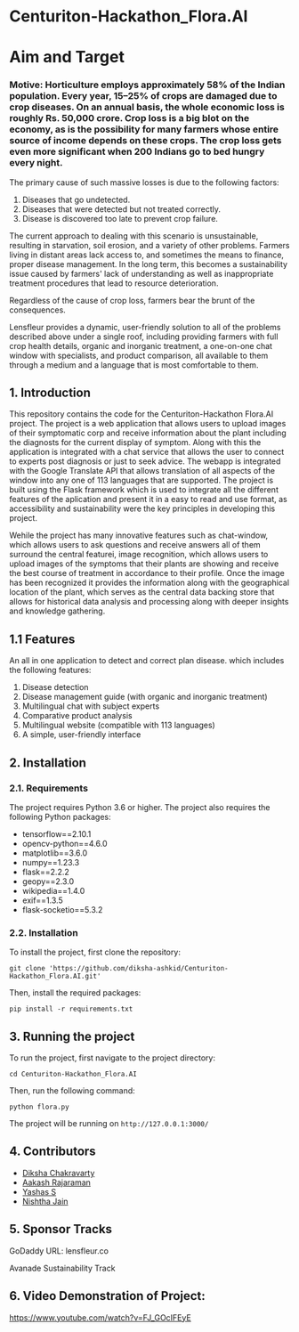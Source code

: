 # Centuriton-Hackathon_Flora.AI

# Aim and Target
### Motive: Horticulture employs approximately 58% of the Indian population. Every year, 15–25% of crops are damaged due to crop diseases. On an annual basis, the whole economic loss is roughly Rs. 50,000 crore. Crop loss is a big blot on the economy, as is the possibility for many farmers whose entire source of income depends on these crops. The crop loss gets even more significant when 200 Indians go to bed hungry every night.
The primary cause of such massive losses is due to the following factors:

1. Diseases that go undetected.
2. Diseases that were detected but not treated correctly.
3. Disease is discovered too late to prevent crop failure.

The current approach to dealing with this scenario is unsustainable, resulting in starvation, soil erosion, and a variety of other problems. Farmers living in distant areas lack access to, and sometimes the means to finance, proper disease management. In the long term, this becomes a sustainability issue caused by farmers' lack of understanding as well as inappropriate treatment procedures that lead to resource deterioration.

Regardless of the cause of crop loss, farmers bear the brunt of the consequences.

Lensfleur provides a dynamic, user-friendly solution to all of the problems described above under a single roof, including providing farmers with full crop health details, organic and inorganic treatment, a one-on-one chat window with specialists, and product comparison, all available to them through a medium and a language that is most comfortable to them.

## 1. Introduction

This repository contains the code for the Centuriton-Hackathon Flora.AI project. The project is a web application that allows users to upload images of their symptomatic corp and receive information about the plant including the diagnosts for the current display of symptom. Along with this the application is integrated with a chat service that allows the user to connect to experts post diagnosis or just to seek advice. The webapp is integrated with the Google Translate API that allows translation of all aspects of the window into any one of 113 languages that are supported. The project is built using the Flask framework which is used to integrate all the different features of the aplication and present it in a easy to read and use format, as accessibility and sustainability were the key principles in developing this project.

Wehile the project has many innovative features such as chat-window, which allows users to ask questions and receive answers all of them surround the central featurei, image recognition, which allows users to upload images of the symptoms that their plants are showing and receive the best course of treatment in accordance to their profile. Once the image has been recognized it provides the information along with the geographical location of the plant, which serves as the central data backing store that allows for historical data analysis and processing along with deeper insights and knowledge gathering.

## 1.1 Features
An all in one application to detect and correct plan disease. which includes the following features:
1. Disease detection
2. Disease management guide (with organic and inorganic treatment)
3. Multilingual chat with subject experts
4. Comparative product analysis
5. Multilingual website (compatible with 113 languages)
6. A simple, user-friendly interface

## 2. Installation

### 2.1. Requirements

The project requires Python 3.6 or higher. The project also requires the following Python packages:

  * tensorflow==2.10.1
  * opencv-python==4.6.0
  * matplotlib==3.6.0
  * numpy==1.23.3
  * flask==2.2.2
  * geopy==2.3.0
  * wikipedia==1.4.0
  * exif==1.3.5
  * flask-socketio==5.3.2

### 2.2. Installation

To install the project, first clone the repository:

`git clone 'https://github.com/diksha-ashkid/Centuriton-Hackathon_Flora.AI.git'`

Then, install the required packages:

`pip install -r requirements.txt`

## 3. Running the project

To run the project, first navigate to the project directory:

`cd Centuriton-Hackathon_Flora.AI`

Then, run the following command:

`python flora.py`

The project will be running on `http://127.0.0.1:3000/`

## 4. Contributors

  * [Diksha Chakravarty](https://github.com/diksha-ashkid)
  * [Aakash Rajaraman](https://github.com/aakashrajaraman)
  * [Yashas S](https://github.com/Yashas2001)
  * [Nishtha Jain](https://github.com/2002nishthajain)

## 5. Sponsor Tracks
GoDaddy URL: lensfleur.co


Avanade Sustainability Track

## 6. Video Demonstration of Project:
https://www.youtube.com/watch?v=FJ_GOcIFEyE

